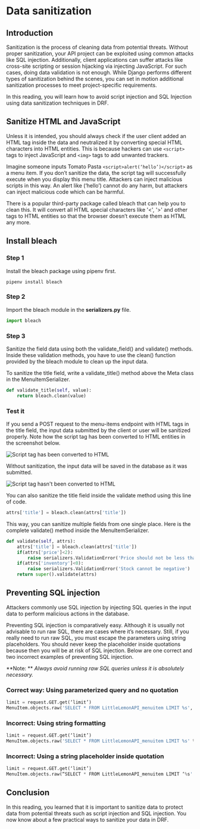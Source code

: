 # Data sanitization

## Introduction

Sanitization is the process of cleaning data from potential threats. Without proper sanitization, your API project can
be exploited using common attacks like SQL injection. Additionally, client applications can suffer attacks like
cross-site scripting or session hijacking via injecting JavaScript. For such cases, doing data validation is not enough.
While Django performs different types of sanitization behind the scenes, you can set in motion additional sanitization
processes to meet project-specific requirements.

In this reading, you will learn how to avoid script injection and SQL Injection using data sanitization techniques in
DRF.

## Sanitize HTML and JavaScript

Unless it is intended, you should always check if the user client added an HTML tag inside the data and neutralized it
by converting special HTML characters into HTML entities.
This is because hackers can use `<script>` tags to inject
JavaScript and `<img>` tags to add unwanted trackers.

Imagine someone inputs Tomato Pasta `<script>alert(‘hello’)</script>` as a menu item. If you don’t sanitize the data,
the script tag will successfully execute when you display this menu title. Attackers can inject malicious scripts in
this way. An alert like (‘hello’) cannot do any harm, but attackers can inject malicious code which can be harmful.

There is a popular third-party package called bleach that can help you to clean this. It will convert all HTML special
characters like '<', '>' and other tags to HTML entities so that the browser doesn’t execute them as HTML any more.

## Install bleach

### Step 1

Install the bleach package using pipenv first.

```shell
pipenv install bleach
```

### Step 2

Import the bleach module in the **serializers.py** file.

```Python
import bleach
```

### Step 3

Sanitize the field data using both the validate_field() and validate() methods. Inside these validation methods, you
have to use the clean() function provided by the bleach module to clean up the input data.

To sanitize the title field, write a validate_title() method above the Meta class in the MenuItemSerializer.

```Python
def validate_title(self, value):
    return bleach.clean(value)
```

### Test it

If you send a POST request to the menu-items endpoint with HTML tags in the title field, the input data submitted by the
client or user will be sanitized properly. Note how the script tag has been converted to HTML entities in the screenshot
below.

![Script tag has been converted to HTML](https://d3c33hcgiwev3.cloudfront.net/imageAssetProxy.v1/kwdgMhjaTLm0zkQLUzbMTA_55041fd95bd14276ab98794053d5b5e1_Data-sanitization_img1_new.png?expiry=1728259200000&hmac=cVVthkeAkgl4EKKFvdTvemMktZ0TgZnVUZ7Hk_zsOSo)

Without sanitization, the input data will be saved in the database as it was submitted.

![Script tag hasn't been converted to HTML](https://d3c33hcgiwev3.cloudfront.net/imageAssetProxy.v1/4ou82fQYSJOp8JQPUkE-bQ_aacc746c570240cb941cb846a6645ee1_Data-sanitization_img2_new.png?expiry=1728259200000&hmac=TN42OehHhg-isrs4WUrHSAgjyCC1B9dcxNdH4hKpx4M)

You can also sanitize the title field inside the validate method using this line of code.

```Python
attrs['title'] = bleach.clean(attrs['title'])
```

This way, you can sanitize multiple fields from one single place. Here is the complete validate() method inside the
MenuItemSerializer.

```Python
def validate(self, attrs):
    attrs['title'] = bleach.clean(attrs['title'])
    if(attrs['price']<2):
        raise serializers.ValidationError('Price should not be less than 2.0')
    if(attrs['inventory']<0):
        raise serializers.ValidationError('Stock cannot be negative')
    return super().validate(attrs)
```

## Preventing SQL injection

Attackers commonly use SQL injection by injecting SQL queries in the input data to perform malicious actions in
the database.

Preventing SQL injection is comparatively easy.
Although it is usually not advisable to run raw SQL, there are cases
where it’s necessary.
Still, if you really need to run raw SQL, you must escape the parameters using string
placeholders.
You should never keep the placeholder inside quotations because then you will be at risk of SQL injection.
Below are one correct and two incorrect examples of preventing SQL injection.

**Note: ** _Always avoid running raw SQL queries unless it is absolutely necessary._

### Correct way: Using parameterized query and no quotation

```Python
limit = request.GET.get(‘limit’)
MenuItem.objects.raw('SELECT * FROM LittleLemonAPI_menuitem LIMIT %s', [limit]) 
```

### Incorrect: Using string formatting

```Python
limit = request.GET.get(‘limit’)
MenuItem.objects.raw('SELECT * FROM LittleLemonAPI_menuitem LIMIT %s' % limit)
```

### Incorrect: Using a string placeholder inside quotation

```Python
limit = request.GET.get(‘limit’) 
MenuItem.objects.raw(“SELECT * FROM LittleLemonAPI_menuitem LIMIT ‘%s' “, [limit])
```

## Conclusion

In this reading, you learned that it is important to sanitize data to protect data from potential threats such as script
injection and SQL injection. You now know about a few practical ways to sanitize your data in DRF.